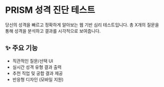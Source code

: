 # PRISM 성격 진단 테스트
당신의 성격을 빠르고 정확하게 알아보는 웹 기반 심리 테스트입니다.
총 X개의 질문을 통해 성격을 분석하고 결과를 시각적으로 보여줍니다.
## ✨ 주요 기능
- 직관적인 질문/선택 UI
- 실시간 성격 유형 결과 출력
- 추천 직업 및 궁합 결과 제공
- 반응형 디자인 (모바일 지원)

